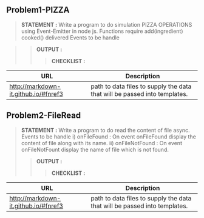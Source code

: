 ## Problem1-PIZZA
> __STATEMENT :__
> Write a program to do simulation PIZZA OPERATIONS using Event-Emitter in node js. 
> Functions require
> add(ingredient)
> cooked()
> delivered 
> Events to be handle 

>> __OUTPUT :__
> > > __CHECKLIST :__




| URL | Description |
| ------ | ----------- |
| http://markdown-it.github.io/#fnref3   | path to data files to supply the data that will be passed into templates. |


## Problem2-FileRead
> __STATEMENT :__
Write a program to do read the content of file async. 
Events to be handle 
i) onFileFound  : On event onFileFound display the content of file along with its name.
ii) onFileNotFound : On event onFileNotFount display the name of file which is not found.
>> __OUTPUT :__ 
> > > __CHECKLIST :__




| URL | Description |
| ------ | ----------- |
| http://markdown-it.github.io/#fnref3   | path to data files to supply the data that will be passed into templates. |

